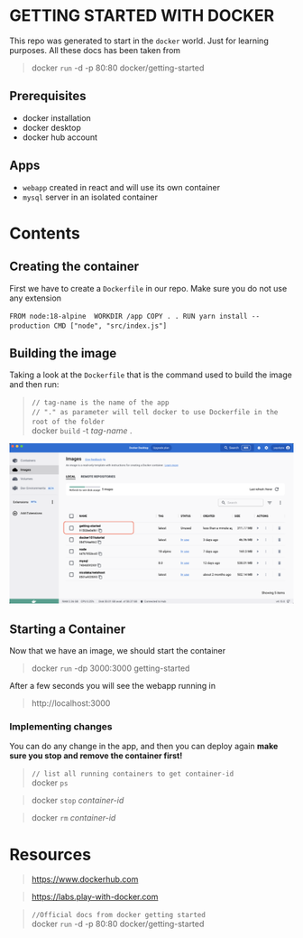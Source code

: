 # GETTING STARTED WITH DOCKER
This repo was generated to start in the `docker` world. Just for learning purposes.
All these docs has been taken from

> docker `run` -d -p 80:80 docker/getting-started

## Prerequisites
- docker installation
- docker desktop
- docker hub account

## Apps
- `webapp` created in react and will use its own container
- `mysql` server in an isolated container

# Contents
## Creating the container
First we have to create a `Dockerfile` in our repo. Make sure you do not use any extension

``
    FROM node:18-alpine 
    WORKDIR /app
    COPY . .
    RUN yarn install --production
    CMD ["node", "src/index.js"]
``

## Building the image
Taking a look at the `Dockerfile` that is the command used to build the image and then run:
> `// tag-name is the name of the app `\
> `// "." as parameter will tell docker to use Dockerfile in the root of the folder`\
> docker `build` -t *tag-name* .

![build](/docs/build.png "build")

## Starting a Container
Now that we have an image, we should start the container
> docker `run` -dp 3000:3000 getting-started

After a few seconds you will see the webapp running in
> http://localhost:3000

### Implementing changes
You can do any change in the app, and then you can deploy again
**make sure you stop and remove the container first!**

> `// list all running containers to get container-id`\
> docker `ps`

> docker `stop` *container-id*

> docker `rm` *container-id*


# Resources
> https://www.dockerhub.com

> https://labs.play-with-docker.com

> `//Official docs from docker getting started`\
> docker `run` -d -p 80:80 docker/getting-started

